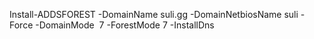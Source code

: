 Install-ADDSFOREST -DomainName suli.gg -DomainNetbiosName suli -Force -DomainMode  7 -ForestMode 7 -InstallDns
